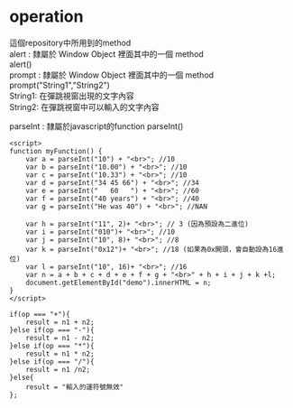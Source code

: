 # operation

這個repository中所用到的method  
alert : 隸屬於 Window Object 裡面其中的一個 method  
alert()   
prompt : 隸屬於 Window Object 裡面其中的一個 method   
prompt("String1","String2")   
String1: 在彈跳視窗出現的文字內容   
String2: 在彈跳視窗中可以輸入的文字內容   

parseInt : 隸屬於javascript的function
parseInt()

```
<script>
function myFunction() {
    var a = parseInt("10") + "<br>"; //10
    var b = parseInt("10.00") + "<br>"; //10
    var c = parseInt("10.33") + "<br>"; //10
    var d = parseInt("34 45 66") + "<br>"; //34
    var e = parseInt("   60   ") + "<br>"; //60
    var f = parseInt("40 years") + "<br>"; //40
    var g = parseInt("He was 40") + "<br>"; //NAN

    var h = parseInt("11", 2)+ "<br>"; // 3 (因為預設為二進位)
    var i = parseInt("010")+ "<br>"; //10 
    var j = parseInt("10", 8)+ "<br>"; //8
    var k = parseInt("0x12")+ "<br>"; //18 (如果為0x開頭，會自動設為16進位)
    var l = parseInt("10", 16)+ "<br>"; //16
    var n = a + b + c + d + e + f + g + "<br>" + h + i + j + k +l;
    document.getElementById("demo").innerHTML = n;
}
</script>
```

```
if(op === "+"){
	result = n1 + n2;
}else if(op === "-"){
	result = n1 - n2;
}else if(op === "*"){
	result = n1 * n2;
}else if(op === "/"){
	result = n1 /n2;
}else{
	result = "輸入的運符號無效"
};
```

